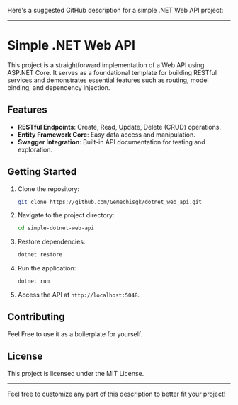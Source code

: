 Here's a suggested GitHub description for a simple .NET Web API project:

---

# Simple .NET Web API

This project is a straightforward implementation of a Web API using ASP.NET Core. It serves as a foundational template for building RESTful services and demonstrates essential features such as routing, model binding, and dependency injection.

## Features

- **RESTful Endpoints**: Create, Read, Update, Delete (CRUD) operations.
- **Entity Framework Core**: Easy data access and manipulation.
- **Swagger Integration**: Built-in API documentation for testing and exploration.

## Getting Started

1. Clone the repository:
   ```bash
   git clone https://github.com/Gemechisgk/dotnet_web_api.git
   ```

2. Navigate to the project directory:
   ```bash
   cd simple-dotnet-web-api
   ```

3. Restore dependencies:
   ```bash
   dotnet restore
   ```

4. Run the application:
   ```bash
   dotnet run
   ```

5. Access the API at `http://localhost:5048`.

## Contributing

Feel Free to use it as a boilerplate for yourself.

## License

This project is licensed under the MIT License.

---

Feel free to customize any part of this description to better fit your project!
